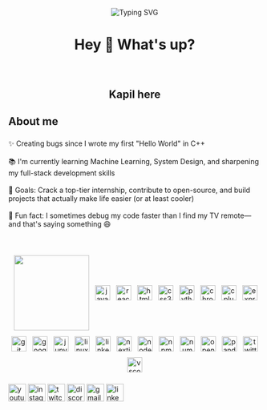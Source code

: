 <p align="center">
  <img src="https://readme-typing-svg.demolab.com?font=Fira+Code&size=20&pause=1000&color=00F7FF&center=true&vCenter=true&width=500&lines=Turning+ideas+into+reality.;Dream.+Build.+Repeat.;Striving+for+clean+code+and+clarity.;Tech+with+purpose%2C+not+just+hype.;Learning+something+new+every+day.;Fueled+by+curiosity+and+coffee+%E2%98%95;" alt="Typing SVG" />
</p>


<h1 align="center">Hey 👋 What's up?</h1>

###
<br clear="both">
<h2 align="center">Kapil here</h2>

###
###

<h2 align="left">About me</h2>

###

<p align="left">✨ Creating bugs since I wrote my first "Hello World" in C++<br><br>📚 I'm currently learning Machine Learning, System Design, and sharpening my full-stack development skills<br><br>🎯 Goals: Crack a top-tier internship, contribute to open-source, and build projects that actually make life easier (or at least cooler)<br><br>🎲 Fun fact: I sometimes debug my code faster than I find my TV remote—and that's saying something 😄</p>
<br>

###


<div align="center" style="display: flex; flex-wrap: wrap; align-items: center; justify-content: center; gap: 12px;">

  <!-- Right-aligned GIF -->
  <img align="right" height="150" src="https://media.giphy.com/media/M9gbBd9nbDrOTu1Mqx/giphy.gif" />

  <!-- Tech Icons -->
  <img src="https://cdn.jsdelivr.net/gh/devicons/devicon/icons/javascript/javascript-original.svg" style="height:30px;" alt="javascript logo" />
  <img src="https://cdn.jsdelivr.net/gh/devicons/devicon/icons/react/react-original.svg" style="height:30px;" alt="react logo" />
  <img src="https://cdn.jsdelivr.net/gh/devicons/devicon/icons/html5/html5-original.svg" style="height:30px;" alt="html5 logo" />
  <img src="https://cdn.jsdelivr.net/gh/devicons/devicon/icons/css3/css3-original.svg" style="height:30px;" alt="css3 logo" />
  <img src="https://cdn.jsdelivr.net/gh/devicons/devicon/icons/python/python-original.svg" style="height:30px;" alt="python logo" />
  <img src="https://cdn.jsdelivr.net/gh/devicons/devicon/icons/chrome/chrome-original.svg" style="height:30px;" alt="chrome logo" />
  <img src="https://cdn.jsdelivr.net/gh/devicons/devicon/icons/cplusplus/cplusplus-original.svg" style="height:30px;" alt="cplusplus logo" />
  <img src="https://cdn.jsdelivr.net/gh/devicons/devicon/icons/express/express-original.svg" style="height:30px;" alt="express logo" />
  <img src="https://cdn.jsdelivr.net/gh/devicons/devicon/icons/git/git-original.svg" style="height:30px;" alt="git logo" />
  <img src="https://cdn.jsdelivr.net/gh/devicons/devicon/icons/google/google-original.svg" style="height:30px;" alt="google logo" />
  <img src="https://cdn.jsdelivr.net/gh/devicons/devicon/icons/jupyter/jupyter-original.svg" style="height:30px;" alt="jupyter logo" />
  <img src="https://cdn.jsdelivr.net/gh/devicons/devicon/icons/linux/linux-original.svg" style="height:30px;" alt="linux logo" />
  <img src="https://cdn.jsdelivr.net/gh/devicons/devicon/icons/linkedin/linkedin-original.svg" style="height:30px;" alt="linkedin logo" />
  <img src="https://cdn.jsdelivr.net/gh/devicons/devicon/icons/nextjs/nextjs-original.svg" style="height:30px;" alt="nextjs logo" />
  <img src="https://cdn.jsdelivr.net/gh/devicons/devicon/icons/nodejs/nodejs-original.svg" style="height:30px;" alt="nodejs logo" />
  <img src="https://cdn.jsdelivr.net/gh/devicons/devicon/icons/npm/npm-original-wordmark.svg" style="height:30px;" alt="npm logo" />
  <img src="https://cdn.jsdelivr.net/gh/devicons/devicon/icons/numpy/numpy-original.svg" style="height:30px;" alt="numpy logo" />
  <img src="https://cdn.jsdelivr.net/gh/devicons/devicon/icons/opencv/opencv-original.svg" style="height:30px;" alt="opencv logo" />
  <img src="https://cdn.jsdelivr.net/gh/devicons/devicon/icons/pandas/pandas-original.svg" style="height:30px;" alt="pandas logo" />
  <img src="https://cdn.jsdelivr.net/gh/devicons/devicon/icons/twitter/twitter-original.svg" style="height:30px;" alt="twitter logo" />
  <img src="https://cdn.jsdelivr.net/gh/devicons/devicon/icons/vscode/vscode-original.svg" style="height:30px;" alt="vscode logo" />

</div>

###

<div align="left">
  <img src="https://img.shields.io/static/v1?message=Youtube&logo=youtube&label=&color=FF0000&logoColor=white&labelColor=&style=for-the-badge" height="35" alt="youtube logo"  />
  <img src="https://img.shields.io/static/v1?message=Instagram&logo=instagram&label=&color=E4405F&logoColor=white&labelColor=&style=for-the-badge" height="35" alt="instagram logo"  />
  <img src="https://img.shields.io/static/v1?message=Twitch&logo=twitch&label=&color=9146FF&logoColor=white&labelColor=&style=for-the-badge" height="35" alt="twitch logo"  />
  <img src="https://img.shields.io/static/v1?message=Discord&logo=discord&label=&color=7289DA&logoColor=white&labelColor=&style=for-the-badge" height="35" alt="discord logo"  />
  <img src="https://img.shields.io/static/v1?message=Gmail&logo=gmail&label=&color=D14836&logoColor=white&labelColor=&style=for-the-badge" height="35" alt="gmail logo"  />
  <img src="https://img.shields.io/static/v1?message=LinkedIn&logo=linkedin&label=&color=0077B5&logoColor=white&labelColor=&style=for-the-badge" height="35" alt="linkedin logo"  />
</div>

###

<br clear="both">

###



